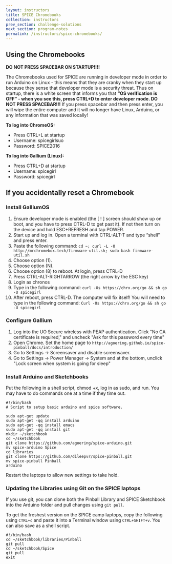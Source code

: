 ```yaml
---
layout: instructors
title: SPICE Chromebooks
collection: instructors
prev_section: challenge-solutions
next_section: program-notes
permalink: /instructors/spice-chromebooks/
---
```


## Using the Chromebooks

**DO NOT PRESS SPACEBAR ON STARTUP!!!!**

The Chromebooks used for SPICE are running in developer mode in order to run Arduino on Linux - this means that they are cranky when they start up because they sense that developer mode is a security threat. Thus on startup, there is a white screen that informs you that **“OS verification is OFF” - when you see this, press CTRL+D to enter developer mode. DO NOT PRESS SPACEBAR!!!** If you press spacebar and then press enter, you will wipe the entire computer and it will no longer have Linux, Arduino, or any information that was saved locally!

**To log into ChromeOS:**

- Press CTRL+L at startup
- Username: spicegirlsuo
- Password: SPICE2016

**To log into Gallium (Linux):**

- Press CTRL+D at startup
- Username: spicegirl
- Password: spicegirl


## If you accidentally reset a Chromebook

### Install GalliumOS
1. Ensure developer mode is enabled (the [ ! ] screen should show up on boot, and you have to press CTRL-D to get past it). If not then turn on the device and hold ESC+REFRESH and tap POWER.
2. Start up and log in. Open a terminal with CTRL-ALT-T and type “shell” and press enter.
3. Paste the following command:
    ```cd ~; curl -L -O http://mrchromebox.tech/firmware-util.sh; sudo bash firmware-util.sh```
4. Choose option (1).
5. Choose option (N).
6.  Choose option (8) to reboot. At login, press CTRL-D
7. Press CTRL-ALT-RIGHTARROW (the right arrow by the ESC key)
8. Login as chronos
9. Type in the following command: 
    ```curl -Os https://chrx.org/go && sh go -U spicegirl```
10. After reboot, press CTRL-D. The computer will fix itself! You will need to type in the following command:
    ```Curl -Os https://chrx.org/go && sh go -U spicegirl```

### Configure Gallium

1. Log into the UO Secure wireless with PEAP authentication. Click "No CA certificate is required," and uncheck "Ask for this password every time"
2. Open Chrome. Set the home page to ```http://agoering.github.io/spice-pinball/docs/introduction/```
3. Go to Settings -> Screensaver and disable screensaver. 
4. Go to Settings -> Power Manager -> System and at the bottom, unclick "Lock screen when system is going for sleep"


### Install Arduino and Sketchbooks

Put the following in a shell script, chmod +x, log in as sudo, and run. You may have to do commands one at a time if they time out.

```
#!/bin/bash
# Script to setup basic arduino and spice software.

sudo apt-get update
sudo apt-get -qq install arduino
sudo apt-get -qq install emacs
sudo apt-get -qq install git
mkdir ~/sketchbook
cd ~/sketchbook
git clone https://github.com/agoering/spice-arduino.git
mv spice-arduino Spice
cd libraries
git clone https://github.com/dileepvr/spice-pinball.git
mv spice-pinball Pinball
arduino
```

Restart the laptops to allow new settings to take hold.

### Updating the Libraries using Git on the SPICE laptops

If you use git, you can clone both the Pinball Library and SPICE Sketchbook into the Arduino folder and pull changes using ```git pull```. 

To get the freshest version on the SPICE camp laptops, copy the following using ```CTRL+c``` and paste it into a Terminal window using ```CTRL+SHIFT+v```. You can also save as a shell script.

```
#!/bin/bash
cd ~/sketchbook/libraries/Pinball
git pull
cd ~/sketchbook/Spice
git pull
exit
```
